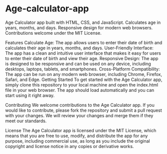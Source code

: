 # Age-calculator-app
Age Calculator app built with HTML, CSS, and JavaScript. Calculates age in years, months, and days. Responsive design for modern web browsers. Contributions welcome under the MIT License.

Features
Calculate Age: The app allows users to enter their date of birth and calculates their age in years, months, and days.
User-Friendly Interface: The app has a clean and intuitive user interface that makes it easy for users to enter their date of birth and view their age.
Responsive Design: The app is designed to be responsive and can be used on any device, including desktops, laptops, tablets, and smartphones.
Cross-Platform Compatibility: The app can be run on any modern web browser, including Chrome, Firefox, Safari, and Edge.
Getting Started
To get started with the Age Calculator app, simply clone this repository to your local machine and open the index.html file in your web browser. The app should load automatically and you can start using it right away.

Contributing
We welcome contributions to the Age Calculator app. If you would like to contribute, please fork the repository and submit a pull request with your changes. We will review your changes and merge them if they meet our standards.

License
The Age Calculator app is licensed under the MIT License, which means that you are free to use, modify, and distribute the app for any purpose, including commercial use, as long as you include the original copyright and license notice in any copies or derivative works.
